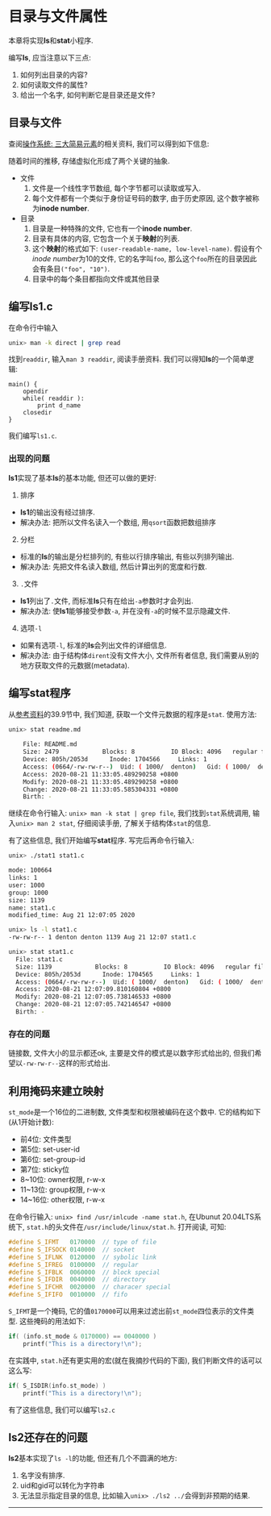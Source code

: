 # 目录与文件属性

本章将实现**ls**和**stat**小程序.

编写**ls**, 应当注意以下三点:
1. 如何列出目录的内容?
2. 如何读取文件的属性?
3. 给出一个名字, 如何判断它是目录还是文件?

## 目录与文件
查阅[操作系统: 三大简易元素](http://pages.cs.wisc.edu/~remzi/OSTEP/file-intro.pdf)的相关资料, 我们可以得到如下信息:

随着时间的推移, 存储虚拟化形成了两个关键的抽象.
- 文件
  1. 文件是一个线性字节数组, 每个字节都可以读取或写入. 
  2. 每个文件都有一个类似于身份证号码的数字, 由于历史原因, 这个数字被称为**inode number**.
- 目录
  1. 目录是一种特殊的文件, 它也有一个**inode number**.
  2. 目录有具体的内容, 它包含一个关于**映射**的列表.
  3. 这个**映射**的格式如下: `(user-readable-name, low-level-name)`. 假设有个*inode number*为10的文件, 它的名字叫`foo`, 那么这个`foo`所在的目录因此会有条目`("foo", "10")`.
  4. 目录中的每个条目都指向文件或其他目录

## 编写ls1.c
在命令行中输入
```bash
unix> man -k direct | grep read
```

找到`readdir`, 输入`man 3 readdir`, 阅读手册资料.
我们可以得知**ls**的一个简单逻辑:

```pseudocode
main() {
    opendir
    while( readdir ):
        print d_name
    closedir
}
```

我们编写`ls1.c`.

### 出现的问题
**ls1**实现了基本**ls**的基本功能, 但还可以做的更好:
1. 排序
  - **ls1**的输出没有经过排序. 
  - 解决办法: 把所以文件名读入一个数组, 用`qsort`函数把数组排序
2. 分栏
  - 标准的**ls**的输出是分栏排列的, 有些以行排序输出, 有些以列排列输出. 
  - 解决办法: 先把文件名读入数组, 然后计算出列的宽度和行数.
3. `.`文件
  - **ls1**列出了`.`文件, 而标准**ls**只有在给出`-a`参数时才会列出.
  - 解决办法: 使**ls1**能够接受参数`-a`, 并在没有`-a`的时候不显示隐藏文件.
4. 选项`-l`
  - 如果有选项`-l`, 标准的**ls**会列出文件的详细信息.
  - 解决办法: 由于结构体`dirent`没有文件大小, 文件所有者信息, 我们需要从别的地方获取文件的元数据(metadata).

## 编写stat程序
从[参考资料](http://pages.cs.wisc.edu/~remzi/OSTEP/file-intro.pdf)的39.9节中, 我们知道, 获取一个文件元数据的程序是`stat`.
使用方法:
```bash
unix> stat readme.md
    
    File: README.md
    Size: 2479            Blocks: 8          IO Block: 4096   regular file
    Device: 805h/2053d      Inode: 1704566     Links: 1
    Access: (0664/-rw-rw-r--)  Uid: ( 1000/  denton)   Gid: ( 1000/  denton)
    Access: 2020-08-21 11:33:05.489290258 +0800
    Modify: 2020-08-21 11:33:05.489290258 +0800
    Change: 2020-08-21 11:33:05.585304331 +0800
    Birth: -
```
继续在命令行输入: `unix> man -k stat | grep file`, 我们找到`stat`系统调用, 输入`unix> man 2 stat`, 仔细阅读手册, 了解关于结构体`stat`的信息.

有了这些信息, 我们开始编写**stat**程序.
写完后再命令行输入:

```bash
unix> ./stat1 stat1.c

mode: 100664
links: 1
user: 1000
group: 1000
size: 1139
name: stat1.c
modified_time: Aug 21 12:07:05 2020

unix> ls -l stat1.c
-rw-rw-r-- 1 denton denton 1139 Aug 21 12:07 stat1.c

unix> stat stat1.c
  File: stat1.c
  Size: 1139            Blocks: 8          IO Block: 4096   regular file
  Device: 805h/2053d      Inode: 1704565     Links: 1
  Access: (0664/-rw-rw-r--)  Uid: ( 1000/  denton)   Gid: ( 1000/  denton)
  Access: 2020-08-21 12:07:09.810160804 +0800
  Modify: 2020-08-21 12:07:05.738146533 +0800
  Change: 2020-08-21 12:07:05.742146547 +0800
  Birth: -

```

### 存在的问题
链接数, 文件大小的显示都还ok, 主要是文件的模式是以数字形式给出的, 但我们希望以`-rw-rw-r--`这样的形式给出.

## 利用掩码来建立映射
`st_mode`是一个16位的二进制数, 文件类型和权限被编码在这个数中. 它的结构如下(从1开始计数):
- 前4位: 文件类型
- 第5位: set-user-id
- 第6位: set-group-id
- 第7位: sticky位
- 8~10位: owner权限, r-w-x
- 11~13位: group权限, r-w-x
- 14~16位: other权限, r-w-x

在命令行输入: `unix> find /usr/inlcude -name stat.h`, 在Ubunut 20.04LTS系统下, `stat.h`的头文件在`/usr/include/linux/stat.h`. 打开阅读, 可知:

```c
#define S_IFMT   0170000  // type of file
#define S_IFSOCK 0140000  // socket
#define S_IFLNK  0120000  // sybolic link
#define S_IFREG  0100000  // regular
#define S_IFBLK  0060000  // block special
#define S_IFDIR  0040000  // directory
#define S_IFCHR  0020000  // characer special
#define S_IFIFO  0010000  // fifo
```

`S_IFMT`是一个掩码, 它的值`0170000`可以用来过滤出前`st_mode`四位表示的文件类型.
这些掩码的用法如下:

```c
if( (info.st_mode & 0170000) == 0040000 )
    printf("This is a directory!\n");
```

在实践中, `stat.h`还有更实用的宏(就在我摘抄代码的下面), 我们判断文件的话可以这么写:

```c
if( S_ISDIR(info.st_mode) )
    printf("This is a directory!\n");
```

有了这些信息, 我们可以编写`ls2.c`

## ls2还存在的问题
**ls2**基本实现了`ls -l`的功能, 但还有几个不圆满的地方:
1. 名字没有排序.
2. uid和gid可以转化为字符串
3. 无法显示指定目录的信息, 比如输入`unix> ./ls2 ../`会得到非预期的结果.

---

